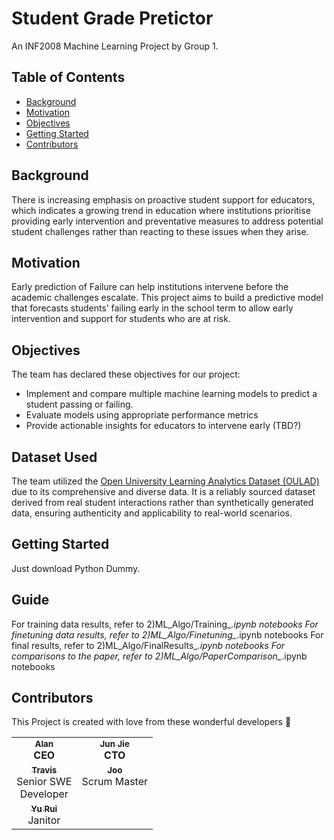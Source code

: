 # Student Grade Pretictor
An INF2008 Machine Learning Project by Group 1.

## Table of Contents
- [Background](#background)
- [Motivation](#motivation)
- [Objectives](#objectives)
- [Getting Started](#getting-started)
- [Contributors](#contributors)

## Background
There is increasing emphasis on proactive student support for educators, which indicates a growing trend in education where institutions prioritise providing early intervention and preventative measures to address potential student challenges rather than reacting to these issues when they arise.

## Motivation
Early prediction of Failure can help institutions intervene before the academic challenges escalate. This project aims to build a predictive model that forecasts students’ failing early in the school term to allow early intervention and support for students who are at risk.

## Objectives
The team has declared these objectives for our project:
- Implement and compare multiple machine learning models to predict a student passing or failing.
- Evaluate models using appropriate performance metrics
- Provide actionable insights for educators to intervene early (TBD?)

## Dataset Used
The team utilized the [Open University Learning Analytics Dataset (OULAD)](https://www.kaggle.com/datasets/anlgrbz/student-demographics-online-education-dataoulad/data) due to its comprehensive and diverse data. It is a reliably sourced dataset derived from real student interactions rather than synthetically generated data, ensuring authenticity and applicability to real-world scenarios.

## Getting Started
Just download Python Dummy.

## Guide 
For training data results, refer to 2)ML_Algo/Training_*.ipynb notebooks
For finetuning data results, refer to 2)ML_Algo/Finetuning_*.ipynb notebooks
For final results, refer to 2)ML_Algo/FinalResults_*.ipynb notebooks
For comparisons to the paper, refer to 2)ML_Algo/PaperComparison_*.ipynb notebooks


## Contributors
This Project is created with love from these wonderful developers :stars:

<table>
    <tbody>
        <tr>
            <td align="center" valign="top"><a href="https://www.linkedin.com/in/alanwongml/"><sub><b>Alan</b></a><br><b>CEO</b></td>
            <td align="center" valign="top"><a href="https://www.linkedin.com/in/junjie2912/"><sub><b>Jun Jie</b></a><br><b>CTO</b></td>
        </tr>
        <tr>
            <td align="center" valign="top"><a href="https://www.linkedin.com/in/travis-teo-hao-han/"><sub><b>Travis</b></a><br>Senior SWE<br>Developer</b></td>
            <td align="center" valign="top"><a href="https://www.linkedin.com/in/tanhengjoo/"><sub><b>Joo</b></a><br>Scrum Master</b></td>
        </tr>
        <tr>
            <td align="center" valign="top"><a href="https://www.linkedin.com/in/yu-rui-pang/"><sub><b>Yu Rui</b></a><br>Janitor</b></td>
        </tr>
    </tbody>
</table>
